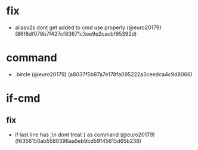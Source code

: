 # fix

* aliasv2s dont get added to cmd use properly (@euro20179) (86f8df079b7f427cf83671c3ee9e2cacbf95392d)


# command

* .bircle (@euro20179) (a8037f5b87a7e178fa095222a3ceedca4c9d8066)


# if-cmd

## fix

* if last line has ;\n dont treat } as command (@euro20179) (f6356150ab5580396aa5eb9bd59145615d65b238)


